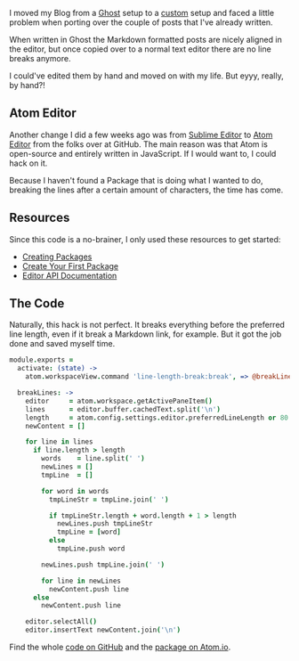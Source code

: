 I moved my Blog from a [Ghost](https://ghost.org/) setup to a
[custom](https://github.com/mustardamus/akrasia) setup and faced a little
problem when porting over the couple of posts that I've already written.

When written in Ghost the Markdown formatted posts are nicely aligned in the
editor, but once copied over to a normal text editor there are no line breaks
anymore.

I could've edited them by hand and moved on with my life. But eyyy, really,
by hand?!

## Atom Editor

Another change I did a few weeks ago was from [Sublime Editor](http://www.sublimetext.com/)
to [Atom Editor](https://atom.io/) from
the folks over at GitHub. The main reason was that Atom is open-source and
entirely written in JavaScript. If I would want to, I could hack on it.

Because I haven't found a Package that is doing what I wanted to do, breaking the
lines after a certain amount of characters, the time has come.

## Resources

Since this code is a no-brainer, I only used these resources to get started:

  - [Creating Packages](https://atom.io/docs/v0.127.0/creating-a-package)
  - [Create Your First Package](https://atom.io/docs/v0.127.0/your-first-package)
  - [Editor API Documentation](https://atom.io/docs/api/v0.127.0/Editor)

## The Code

Naturally, this hack is not perfect. It breaks everything before the preferred
line length, even if it break a Markdown link, for example. But it got the
job done and saved myself time.

```coffeescript
module.exports =
  activate: (state) ->
    atom.workspaceView.command 'line-length-break:break', => @breakLines()

  breakLines: ->
    editor     = atom.workspace.getActivePaneItem()
    lines      = editor.buffer.cachedText.split('\n')
    length     = atom.config.settings.editor.preferredLineLength or 80
    newContent = []

    for line in lines
      if line.length > length
        words    = line.split(' ')
        newLines = []
        tmpLine  = []

        for word in words
          tmpLineStr = tmpLine.join(' ')

          if tmpLineStr.length + word.length + 1 > length
            newLines.push tmpLineStr
            tmpLine = [word]
          else
            tmpLine.push word

        newLines.push tmpLine.join(' ')

        for line in newLines
          newContent.push line
      else
        newContent.push line

    editor.selectAll()
    editor.insertText newContent.join('\n')
```

Find the whole [code on GitHub](https://github.com/mustardamus/line-length-break)
and the
[package on Atom.io](https://atom.io/packages/line-length-break).